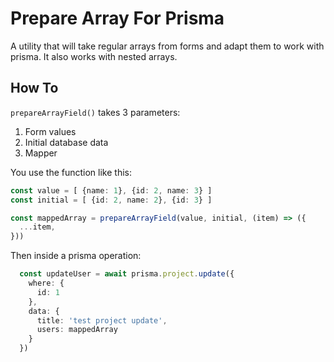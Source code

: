# Prepare Array For Prisma
A utility that will take regular arrays from forms and adapt them to work with prisma. It also works with nested arrays.

## How To
`prepareArrayField()` takes 3 parameters:
1. Form values
2. Initial database data
3. Mapper

You use the function like this:
```ts
const value = [ {name: 1}, {id: 2, name: 3} ]
const initial = [ {id: 2, name: 2}, {id: 3} ]

const mappedArray = prepareArrayField(value, initial, (item) => ({
  ...item,
}))
```

Then inside a prisma operation:
```ts
  const updateUser = await prisma.project.update({
    where: {
      id: 1
    },
    data: {
      title: 'test project update',
      users: mappedArray
    }
  })
```

